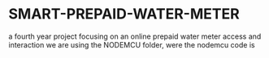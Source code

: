 # SMART-PREPAID-WATER-METER
a fourth year project focusing on an online prepaid water meter access and interaction
we are using the NODEMCU folder, were the nodemcu code is 
